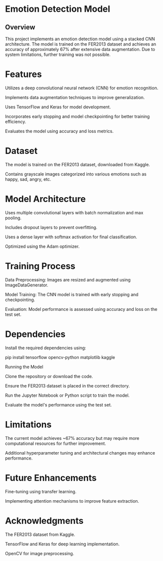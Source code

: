 # Emotion Detection Model

## Overview

This project implements an emotion detection model using a stacked CNN architecture. The model is trained on the FER2013 dataset and achieves an accuracy of approximately 67% after extensive data augmentation. Due to system limitations, further training was not possible.

# Features

Utilizes a deep convolutional neural network (CNN) for emotion recognition.

Implements data augmentation techniques to improve generalization.

Uses TensorFlow and Keras for model development.

Incorporates early stopping and model checkpointing for better training efficiency.

Evaluates the model using accuracy and loss metrics.

# Dataset

The model is trained on the FER2013 dataset, downloaded from Kaggle.

Contains grayscale images categorized into various emotions such as happy, sad, angry, etc.

# Model Architecture

Uses multiple convolutional layers with batch normalization and max pooling.

Includes dropout layers to prevent overfitting.

Uses a dense layer with softmax activation for final classification.

Optimized using the Adam optimizer.

# Training Process

Data Preprocessing: Images are resized and augmented using ImageDataGenerator.

Model Training: The CNN model is trained with early stopping and checkpointing.

Evaluation: Model performance is assessed using accuracy and loss on the test set.

# Dependencies

Install the required dependencies using:

pip install tensorflow opencv-python matplotlib kaggle

Running the Model

Clone the repository or download the code.

Ensure the FER2013 dataset is placed in the correct directory.

Run the Jupyter Notebook or Python script to train the model.

Evaluate the model's performance using the test set.

# Limitations

The current model achieves ~67% accuracy but may require more computational resources for further improvement.

Additional hyperparameter tuning and architectural changes may enhance performance.

# Future Enhancements

Fine-tuning using transfer learning.

Implementing attention mechanisms to improve feature extraction.


# Acknowledgments

The FER2013 dataset from Kaggle.

TensorFlow and Keras for deep learning implementation.

OpenCV for image preprocessing.
